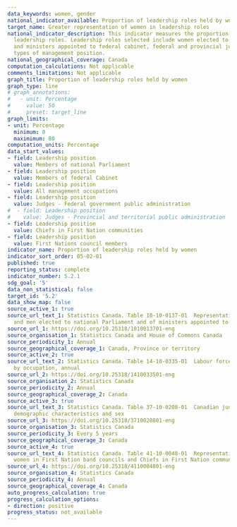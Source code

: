 ```yaml
---
data_keywords: women, gender
national_indicator_available: Proportion of leadership roles held by women
target_name: Greater representation of women in leadership roles
national_indicator_description: This indicator measures the proportion of women in
  leadership roles. Leadership roles selected include women elected to national Parliament
  and ministers appointed to federal cabinet, federal and provincial judges and various
  types of management position.
national_geographical_coverage: Canada
computation_calculations: Not applicable
comments_limitations: Not applicable
graph_title: Proportion of leadership roles held by women
graph_type: line
# graph_annotations:
#   - unit: Percentage
#     value: 50
#     preset: target_line
graph_limits:
- unit: Percentage
  minimum: 0
  maximimum: 80
computation_units: Percentage
data_start_values:
- field: Leadership position
  value: Members of national Parliament
- field: Leadership position
  value: Members of federal Cabinet
- field: Leadership position
  value: All management occupations
- field: Leadership position
  value: Judges - Federal government public administration
#  - field: Leadership position
#    value: Judges - Provincial and territorial public administration
- field: Leadership position
  value: Chiefs in First Nation communities
- field: Leadership position
  value: First Nations council members
indicator_name: Proportion of leadership roles held by women
indicator_sort_order: 05-02-01
published: true
reporting_status: complete
indicator_number: 5.2.1
sdg_goal: '5'
data_non_statistical: false
target_id: '5.2'
data_show_map: false
source_active_1: true
source_url_text_1: Statistics Canada. Table 10-10-0137-01  Representation of women
  and men elected to national Parliament and of ministers appointed to federal Cabinet
source_url_1: https://doi.org/10.25318/1010013701-eng
source_organisation_1: Statistics Canada and House of Commons Canada
source_periodicity_1: Annual
source_geographical_coverage_1: Canada, Province or territory
source_active_2: true
source_url_text_2: Statistics Canada. Table 14-10-0335-01  Labour force characteristics
  by occupation, annual
source_url_2: https://doi.org/10.25318/1410033501-eng
source_organisation_2: Statistics Canada
source_periodicity_2: Annual
source_geographical_coverage_2: Canada
source_active_3: true
source_url_text_3: Statistics Canada. Table 37-10-0208-01  Canadian judges by selected
  demographic characteristics and sex
source_url_3: https://doi.org/10.25318/3710020801-eng
source_organisation_3: Statistics Canada
source_periodicity_3: Every 5 years
source_geographical_coverage_3: Canada
source_active_4: true
source_url_text_4: Statistics Canada. Table 41-10-0048-01  Representation of men and
  women in First Nation band councils and Chiefs in First Nation communities by sex
source_url_4: https://doi.org/10.25318/4110004801-eng
source_organisation_4: Statistics Canada
source_periodicity_4: Annual
source_geographical_coverage_4: Canada
auto_progress_calculation: true
progress_calculation_options:
- direction: positive
progress_status: not_available
---
```


